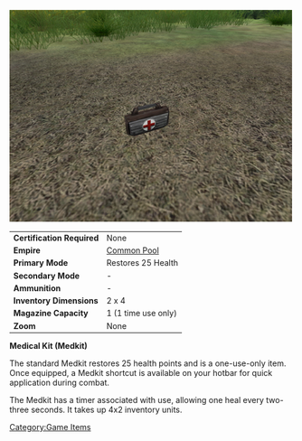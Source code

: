 ![](images/PSScreenShot0298.jpg "PSScreenShot0298.jpg")

|                            |                                          |
| -------------------------- | ---------------------------------------- |
| **Certification Required** | None                                     |
| **Empire**                 | [Common Pool](../terminology/Common_Pool.md) |
| **Primary Mode**           | Restores 25 Health                       |
| **Secondary Mode**         | \-                                       |
| **Ammunition**             | \-                                       |
| **Inventory Dimensions**   | 2 x 4                                    |
| **Magazine Capacity**      | 1 (1 time use only)                      |
| **Zoom**                   | None                                     |

**Medical Kit (Medkit)**

The standard Medkit restores 25 health points and is a one-use-only
item. Once equipped, a Medkit shortcut is available on your hotbar for
quick application during combat.

The Medkit has a timer associated with use, allowing one heal every
two-three seconds. It takes up 4x2 inventory units.

[Category:Game Items](Category:Game_Items.md)
